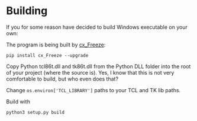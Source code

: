 
# Building 

If you for some reason have decided to build Windows executable on your own:

The program is being built by [cx_Freeze](https://anthony-tuininga.github.io/cx_Freeze/):

`pip install cx_Freeze --upgrade`


Copy Python tcl86t.dll and tk86t.dll from the Python DLL folder into the root of your project (where the source is). Yes, I know that this is not very comfortable to build, but who even does that? 

Change `os.environ['TCL_LIBRARY']` paths to your TCL and TK lib paths.

Build with 

`python3 setup.py build`

